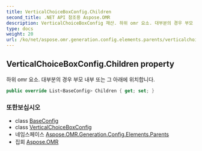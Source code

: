 ```yaml
---
title: VerticalChoiceBoxConfig.Children
second_title: .NET API 참조용 Aspose.OMR
description: VerticalChoiceBoxConfig 재산. 하위 omr 요소. 대부분의 경우 부모 내부 또는 그 아래에 위치합니다.
type: docs
weight: 20
url: /ko/net/aspose.omr.generation.config.elements.parents/verticalchoiceboxconfig/children/
---
```

## VerticalChoiceBoxConfig.Children property

하위 omr 요소. 대부분의 경우 부모 내부 또는 그 아래에 위치합니다.

```csharp
public override List<BaseConfig> Children { get; set; }
```

### 또한보십시오

* class [BaseConfig](../../../aspose.omr.generation.config/baseconfig/)
* class [VerticalChoiceBoxConfig](../)
* 네임스페이스 [Aspose.OMR.Generation.Config.Elements.Parents](../../verticalchoiceboxconfig/)
* 집회 [Aspose.OMR](../../../)


